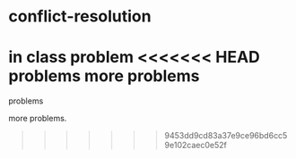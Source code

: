 # conflict-resolution

in class problem
<<<<<<< HEAD
problems
more problems
=======

problems

more problems.

> > > > > > > 9453dd9cd83a37e9ce96bd6cc59e102caec0e52f
